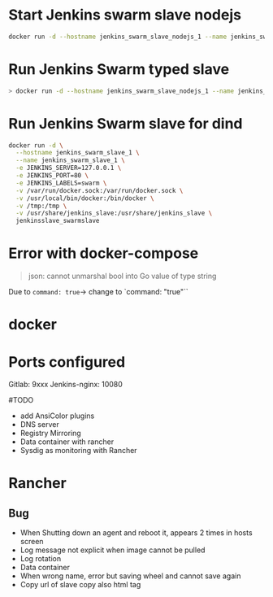 
# Start Jenkins swarm slave nodejs

```bash
docker run -d --hostname jenkins_swarm_slave_nodejs_1 --name jenkins_swarm_slave_nodejs_1 -e JENKINS_SERVER=10.213.230.9 -e JENKINS_PORT=8888 -e JENKINS_LABELS=swarm-nodejs docker-registry:5000/d.incubator/jenkins-swarm-slave-nodejs
```

# Run Jenkins Swarm typed slave
```bash
> docker run -d --hostname jenkins_swarm_slave_nodejs_1 --name jenkins_swarm_slave_nodejs_1 -e JENKINS_SERVER=http://10.215.77.11 -e JENKINS_PORT=8081 -e JENKINS_LABELS=swarm-nodejs jenkins-swarm-slave-nodejs
```

# Run Jenkins Swarm slave for dind
```bash
docker run -d \
  --hostname jenkins_swarm_slave_1 \
  --name jenkins_swarm_slave_1 \
  -e JENKINS_SERVER=127.0.0.1 \
  -e JENKINS_PORT=80 \
  -e JENKINS_LABELS=swarm \
  -v /var/run/docker.sock:/var/run/docker.sock \
  -v /usr/local/bin/docker:/bin/docker \
  -v /tmp:/tmp \
  -v /usr/share/jenkins_slave:/usr/share/jenkins_slave \
  jenkinsslave_swarmslave
```

# Error with docker-compose
> json: cannot unmarshal bool into Go value of type string

Due to `command: true`-> change to `command: "true"``
# docker



# Ports configured

Gitlab: 9xxx
Jenkins-nginx: 10080

#TODO

- add AnsiColor plugins
- DNS server
- Registry Mirroring
- Data container with rancher
- Sysdig as monitoring with Rancher


# Rancher
## Bug
- When Shutting down an agent and reboot it, appears 2 times in hosts screen
- Log message not explicit when image cannot be pulled
- Log rotation
- Data container
- When wrong name, error but saving wheel and cannot save again
- Copy url of slave copy also html tag <span>
